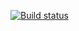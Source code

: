 [![Build status](https://ci.appveyor.com/api/projects/status/8be33pv713d3fs8g?svg=true)](https://ci.appveyor.com/project/EugenyVinogradov/automatichomework-2-1)
